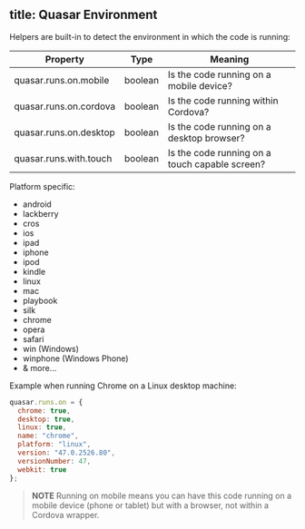title: Quasar Environment
---

Helpers are built-in to detect the environment in which the code is running:

| Property | Type | Meaning |
| --- | --- | --- |
| quasar.runs.on.mobile | boolean | Is the code running on a mobile device? |
| quasar.runs.on.cordova | boolean | Is the code running within Cordova? |
| quasar.runs.on.desktop | boolean | Is the code running on a desktop browser? |
| quasar.runs.with.touch | boolean | Is the code running on a touch capable screen? |

Platform specific:
* android
* lackberry
* cros
* ios
* ipad
* iphone
* ipod
* kindle
* linux
* mac
* playbook
* silk
* chrome
* opera
* safari
* win (Windows)
* winphone (Windows Phone)
* & more...

Example when running Chrome on a Linux desktop machine:
``` js
quasar.runs.on = {
  chrome: true,
  desktop: true,
  linux: true,
  name: "chrome",
  platform: "linux",
  version: "47.0.2526.80",
  versionNumber: 47,
  webkit: true
};
```

> **NOTE**
> Running on mobile means you can have this code running on a mobile device (phone or tablet) but with a browser, not within a Cordova wrapper.

